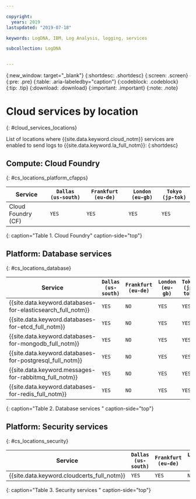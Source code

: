 ```yaml
---

copyright:
  years: 2019
lastupdated: "2019-07-18"

keywords: LogDNA, IBM, Log Analysis, logging, services

subcollection: LogDNA


---
```


{:new_window: target="_blank"}
{:shortdesc: .shortdesc}
{:screen: .screen}
{:pre: .pre}
{:table: .aria-labeledby="caption"}
{:codeblock: .codeblock}
{:tip: .tip}
{:download: .download}
{:important: .important}
{:note: .note}


# Cloud services by location
{: #cloud_services_locations}

List of locations where {{site.data.keyword.cloud_notm}} services are enabled to send logs to {{site.data.keyword.la_full_notm}}:
{:shortdesc}


## Compute: Cloud Foundry
{: #cs_locations_platform_cfapps}

| Service                                                       | `Dallas (us-south)` | `Frankfurt (eu-de)` | `London (eu-gb)` | `Tokyo (jp-tok)` |
|---------------------------------------------------------------|---------------------|---------------------|------------------|------------------|
| Cloud Foundry (CF)                                            | `YES`               | `YES`               | `YES`            | `YES`            |
{: caption="Table 1. Cloud Foundry" caption-side="top"} 


## Platform: Database services
{: #cs_locations_database}

| Service                                                       | `Dallas (us-south)` | `Frankfurt (eu-de)` | `London (eu-gb)` | `Tokyo (jp-tok)` |
|---------------------------------------------------------------|---------------------|---------------------|------------------|------------------|
| {{site.data.keyword.databases-for-elasticsearch_full_notm}}   | `YES`               | `NO`                | `YES`            | `YES`            |
| {{site.data.keyword.databases-for-etcd_full_notm}}            | `YES`               | `NO`                | `YES`            | `YES`            |
| {{site.data.keyword.databases-for-mongodb_full_notm}}         | `YES`               | `NO`                | `YES`            | `YES`            |
| {{site.data.keyword.databases-for-postgresql_full_notm}}      | `YES`               | `NO`                | `YES`            | `YES`            |
| {{site.data.keyword.messages-for-rabbitmq_full_notm}}         | `YES`               | `NO`                | `YES`            | `YES`            |
| {{site.data.keyword.databases-for-redis_full_notm}}           | `YES`               | `NO`                | `YES`            | `YES`            |
{: caption="Table 2. Database services " caption-side="top"} 


## Platform: Security services
{: #cs_locations_security}

| Service                                                       | `Dallas (us-south)` |`Frankfurt (eu-de)` | `London (eu-gb)` | `Tokyo (jp-tok)`   | 
|---------------------------------------------------------------|---------------------|---------------------|------------------|--------------------|
| {{site.data.keyword.cloudcerts_full_notm}}                    | `YES`               |  `YES`               | `NO`             | `YES`              | 
{: caption="Table 3. Security services " caption-side="top"} 

